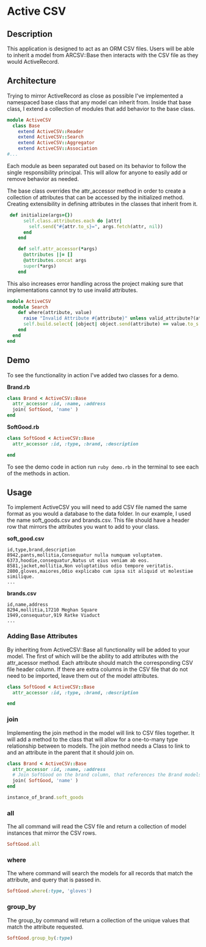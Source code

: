 # Active CSV


## Description

This application is designed to act as an ORM CSV files. Users will be able to inherit a model from ARCSV::Base then interacts with the CSV file as they would ActiveRecord.

## Architecture
Trying to mirror ActiveRecord as close as possible I've implemented a namespaced base class that any model can inherit from. Inside that base class, I extend a collection of modules that add behavior to the base class. 

```ruby
module ActiveCSV
  class Base
    extend ActiveCSV::Reader
    extend ActiveCSV::Search
    extend ActiveCSV::Aggregator
    extend ActiveCSV::Association
#...    
```

Each module as been separated out based on its behavior to follow the single responsibility principal. This will allow for anyone to easily add or remove behavior as needed. 

The base class overrides the attr_accessor method in order to create a collection of attributes that can be accessed by the initialized method. Creating extensibility in defining attributes in the classes that inherit from it.

```ruby
 def initialize(args={})
      self.class.attributes.each do |attr|
        self.send("#{attr.to_s}=", args.fetch(attr, nil))
      end
    end

    def self.attr_accessor(*args)
      @attributes ||= []
      @attributes.concat args
      super(*args)
    end
```

This also increases error handling across the project making sure that implementations cannot try to use invalid attributes. 

```ruby 
module ActiveCSV
  module Search
    def where(attribute, value)
      raise "Invalid Attribute #{attribute}" unless valid_attribute?(attribute)
      self.build.select{ |object| object.send(attribute) == value.to_s }
    end
  end
end
```

## Demo

To see the functionality in action I've added two classes for a demo. 

**Brand.rb**
```ruby
class Brand < ActiveCSV::Base
  attr_accessor :id, :name, :address
  join( SoftGood, 'name' )
end
```
**SoftGood.rb**
```ruby
class SoftGood < ActiveCSV::Base
  attr_accessor :id, :type, :brand, :description

end
```

To see the demo code in action run `ruby demo.rb` in the terminal to see each of the methods in action.


## Usage

To implement ActiveCSV you will need to add CSV file named the same format as you would a database to the data folder. In our example, I used the name soft_goods.csv and brands.csv. This file should have a header row that mirrors the attributes you want to add to your class.

**soft_good.csv**
```csv
id,type,brand,description
8942,pants,mollitia,Consequatur nulla numquam voluptatem.
6373,hoodie,consequatur,Natus ut eius veniam ab eos.
8581,jacket,mollitia,Non voluptatibus odio tempore veritatis.
2800,gloves,maiores,Odio explicabo cum ipsa sit aliquid ut molestiae similique.
...
```

**brands.csv**
```csv
id,name,address
8294,mollitia,17210 Meghan Square
1949,consequatur,919 Ratke Viaduct
...
```

### Adding Base Attributes
By inheriting from ActiveCSV::Base all functionality will be added to your model. The first of which will be the ability to add attributes with the attr_acessor method. Each attribute should match the corresponding CSV file header column. If there are extra columns in the CSV file that do not need to be imported, leave them out of the model attributes.

```ruby
class SoftGood < ActiveCSV::Base
  attr_accessor :id, :type, :brand, :description

end
```


### join
Implementing the join method in the model will link to CSV files together. It will add a method to the class that will allow for a one-to-many type relationship between to models. The join method needs a Class to link to and an attribute in the parent that it should join on. 

```ruby
class Brand < ActiveCSV::Base
  attr_accessor :id, :name, :address
  # Join SoftGood on the brand column, that references the Brand models attribute :name
  join( SoftGood, 'name' )
end

instance_of_brand.soft_goods
```



### all
The all command will read the CSV file and return a collection of model instances that mirror the CSV rows.

```ruby
SoftGood.all 
```

### where
The where command will search the models for all records that match the attribute, and query that is passed in.

```ruby
SoftGood.where(:type, 'gloves')
```

### group_by
The group_by command will return a collection of the unique values that match the attribute requested. 

```ruby
SoftGood.group_by(:type)
```




